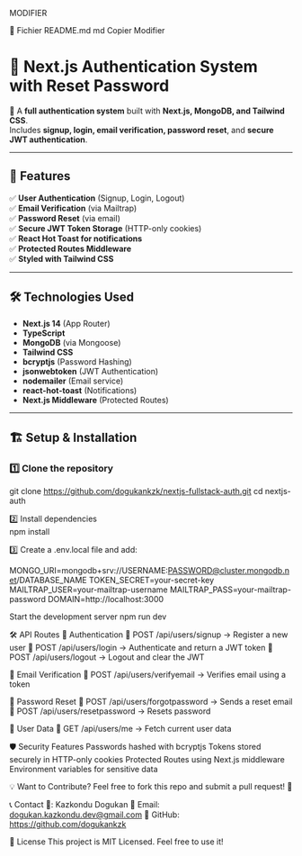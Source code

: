 MODIFIER

📜 Fichier README.md
md
Copier
Modifier
# 🔐 Next.js Authentication System with Reset Password

🚀 A **full authentication system** built with **Next.js, MongoDB, and Tailwind CSS**.  
Includes **signup, login, email verification, password reset**, and **secure JWT authentication**.

---

## 🌟 Features

✅ **User Authentication** (Signup, Login, Logout)  
✅ **Email Verification** (via Mailtrap)  
✅ **Password Reset** (via email)  
✅ **Secure JWT Token Storage** (HTTP-only cookies)  
✅ **React Hot Toast for notifications**  
✅ **Protected Routes Middleware**  
✅ **Styled with Tailwind CSS**  

---

## 🛠️ **Technologies Used**
- **Next.js 14** (App Router)
- **TypeScript**
- **MongoDB** (via Mongoose)
- **Tailwind CSS**
- **bcryptjs** (Password Hashing)
- **jsonwebtoken** (JWT Authentication)
- **nodemailer** (Email service)
- **react-hot-toast** (Notifications)
- **Next.js Middleware** (Protected Routes)

---

## 🏗️ **Setup & Installation**
### 1️⃣ Clone the repository  

git clone https://github.com/dogukankzk/nextjs-fullstack-auth.git
cd nextjs-auth

2️⃣ Install dependencies  
npm install


3️⃣ Create a .env.local file and add:

MONGO_URI=mongodb+srv://USERNAME:PASSWORD@cluster.mongodb.net/DATABASE_NAME
TOKEN_SECRET=your-secret-key
MAILTRAP_USER=your-mailtrap-username
MAILTRAP_PASS=your-mailtrap-password
DOMAIN=http://localhost:3000

Start the development server
npm run dev


🛠️ API Routes
📌 Authentication
🔹 POST /api/users/signup → Register a new user
🔹 POST /api/users/login → Authenticate and return a JWT token
🔹 POST /api/users/logout → Logout and clear the JWT

📌 Email Verification
🔹 POST /api/users/verifyemail → Verifies email using a token

📌 Password Reset
🔹 POST /api/users/forgotpassword → Sends a reset email
🔹 POST /api/users/resetpassword → Resets password

📌 User Data
🔹 GET /api/users/me → Fetch current user data

🛡️ Security Features
Passwords hashed with bcryptjs
Tokens stored securely in HTTP-only cookies
Protected Routes using Next.js middleware
Environment variables for sensitive data


💡 Want to Contribute?
Feel free to fork this repo and submit a pull request! 🚀

📞 Contact
👤: Kazkondu Dogukan
📧 Email: dogukan.kazkondu.dev@gmail.com
🔗 GitHub: https://github.com/dogukankzk

📜 License
This project is MIT Licensed. Feel free to use it!

